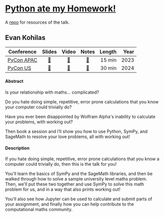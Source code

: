 # [Python ate my Homework!](https://ekohilas.github.io/python-ate-my-homework)
A [repo](https://github.com/ekohilas/python-ate-my-homework) for resources of the talk.

## Evan Kohilas

| Conference | Slides | Video | Notes | Length | Year |
|------------|:------:|:-----:|:-----:|-------:|-----:|
| [PyCon APAC](https://2023-apac.pycon.jp/) | [🔗](https://github.com/ekohilas/python-ate-my-homework/blob/main/python_ate_my_homework_pycon_apac_2023.ipynb) | [🔗](https://www.youtube.com/watch?v=RvPjFTwXWTI&t=22129s) | [🔗](https://2023-apac.pycon.jp/timetable?id=WQREM9) | 15 min | 2023 |
| [PyCon US](https://us.pycon.org/2024/) | [🔗](https://github.com/ekohilas/python-ate-my-homework/blob/main/python_ate_my_homework_pycon_us_2024.ipynb) | [🔗]() | [🔗](https://us.pycon.org/2024/schedule/presentation/17/) | 30 min | 2024 |

#### Abstract
Is your relationship with maths... complicated?

Do you hate doing simple, repetitive, error prone calculations that you know your computer could trivially do?

Have you ever been disappointed by Wolfram Alpha's inability to calculate your problems, with working out?

Then book a session and I’ll show you how to use Python, SymPy, and SageMath to resolve your love problems, all with working out!

#### Description
If you hate doing simple, repetitive, error prone calculations that you know a computer could trivially do, then this is the talk for you!

You'll learn the basics of SymPy and the SageMath libraries, and then be walked through how to solve a sample university level maths problem. Then, we'll put these two together and use SymPy to solve this math problem for us, and in a way that also prints working out!

You'll also see how Jupyter can be used to calculate and submit parts of your assignment, and finally how you can help contribute to the computational maths community.
